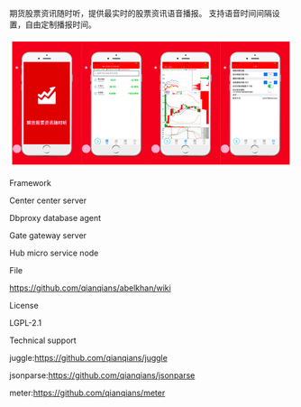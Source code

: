 期货股票资讯随时听，提供最实时的股票资讯语音播报。
支持语音时间间隔设置，自由定制播报时间。

![image](https://github.com/stocksound/app_stock/blob/master/appl.png)

Framework

Center center server

Dbproxy database agent

Gate gateway server

Hub micro service node

File

https://github.com/qianqians/abelkhan/wiki

License

LGPL-2.1

Technical support

juggle:https://github.com/qianqians/juggle

jsonparse:https://github.com/qianqians/jsonparse

meter:https://github.com/qianqians/meter
